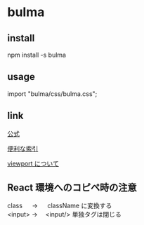 # bulma

## install

npm install -s bulma

## usage

import "bulma/css/bulma.css";

## link

[公式](https://bulma.io/documentation/)

[便利な索引](https://qiita.com/chromia/items/5ee272a69eb27d839c91)

[viewport について](https://qiita.com/ryounagaoka/items/045b2808a5ed43f96607)

## React 環境へのコピペ時の注意

class 　 → 　 className に変換する  
\<input> → 　\<input/> 単独タグは閉じる

